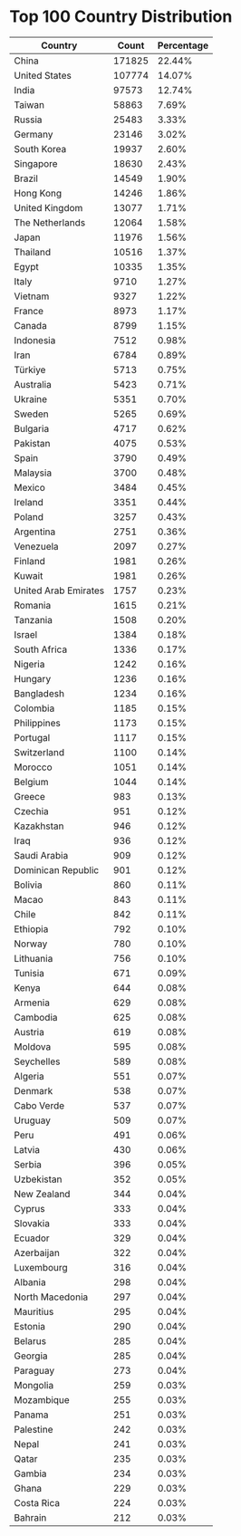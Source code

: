 # Top 100 Country Distribution
| Country | Count | Percentage |
|----|----|----|
| China | 171825 | 22.44% |
| United States | 107774 | 14.07% |
| India | 97573 | 12.74% |
| Taiwan | 58863 | 7.69% |
| Russia | 25483 | 3.33% |
| Germany | 23146 | 3.02% |
| South Korea | 19937 | 2.60% |
| Singapore | 18630 | 2.43% |
| Brazil | 14549 | 1.90% |
| Hong Kong | 14246 | 1.86% |
| United Kingdom | 13077 | 1.71% |
| The Netherlands | 12064 | 1.58% |
| Japan | 11976 | 1.56% |
| Thailand | 10516 | 1.37% |
| Egypt | 10335 | 1.35% |
| Italy | 9710 | 1.27% |
| Vietnam | 9327 | 1.22% |
| France | 8973 | 1.17% |
| Canada | 8799 | 1.15% |
| Indonesia | 7512 | 0.98% |
| Iran | 6784 | 0.89% |
| Türkiye | 5713 | 0.75% |
| Australia | 5423 | 0.71% |
| Ukraine | 5351 | 0.70% |
| Sweden | 5265 | 0.69% |
| Bulgaria | 4717 | 0.62% |
| Pakistan | 4075 | 0.53% |
| Spain | 3790 | 0.49% |
| Malaysia | 3700 | 0.48% |
| Mexico | 3484 | 0.45% |
| Ireland | 3351 | 0.44% |
| Poland | 3257 | 0.43% |
| Argentina | 2751 | 0.36% |
| Venezuela | 2097 | 0.27% |
| Finland | 1981 | 0.26% |
| Kuwait | 1981 | 0.26% |
| United Arab Emirates | 1757 | 0.23% |
| Romania | 1615 | 0.21% |
| Tanzania | 1508 | 0.20% |
| Israel | 1384 | 0.18% |
| South Africa | 1336 | 0.17% |
| Nigeria | 1242 | 0.16% |
| Hungary | 1236 | 0.16% |
| Bangladesh | 1234 | 0.16% |
| Colombia | 1185 | 0.15% |
| Philippines | 1173 | 0.15% |
| Portugal | 1117 | 0.15% |
| Switzerland | 1100 | 0.14% |
| Morocco | 1051 | 0.14% |
| Belgium | 1044 | 0.14% |
| Greece | 983 | 0.13% |
| Czechia | 951 | 0.12% |
| Kazakhstan | 946 | 0.12% |
| Iraq | 936 | 0.12% |
| Saudi Arabia | 909 | 0.12% |
| Dominican Republic | 901 | 0.12% |
| Bolivia | 860 | 0.11% |
| Macao | 843 | 0.11% |
| Chile | 842 | 0.11% |
| Ethiopia | 792 | 0.10% |
| Norway | 780 | 0.10% |
| Lithuania | 756 | 0.10% |
| Tunisia | 671 | 0.09% |
| Kenya | 644 | 0.08% |
| Armenia | 629 | 0.08% |
| Cambodia | 625 | 0.08% |
| Austria | 619 | 0.08% |
| Moldova | 595 | 0.08% |
| Seychelles | 589 | 0.08% |
| Algeria | 551 | 0.07% |
| Denmark | 538 | 0.07% |
| Cabo Verde | 537 | 0.07% |
| Uruguay | 509 | 0.07% |
| Peru | 491 | 0.06% |
| Latvia | 430 | 0.06% |
| Serbia | 396 | 0.05% |
| Uzbekistan | 352 | 0.05% |
| New Zealand | 344 | 0.04% |
| Cyprus | 333 | 0.04% |
| Slovakia | 333 | 0.04% |
| Ecuador | 329 | 0.04% |
| Azerbaijan | 322 | 0.04% |
| Luxembourg | 316 | 0.04% |
| Albania | 298 | 0.04% |
| North Macedonia | 297 | 0.04% |
| Mauritius | 295 | 0.04% |
| Estonia | 290 | 0.04% |
| Belarus | 285 | 0.04% |
| Georgia | 285 | 0.04% |
| Paraguay | 273 | 0.04% |
| Mongolia | 259 | 0.03% |
| Mozambique | 255 | 0.03% |
| Panama | 251 | 0.03% |
| Palestine | 242 | 0.03% |
| Nepal | 241 | 0.03% |
| Qatar | 235 | 0.03% |
| Gambia | 234 | 0.03% |
| Ghana | 229 | 0.03% |
| Costa Rica | 224 | 0.03% |
| Bahrain | 212 | 0.03% |
